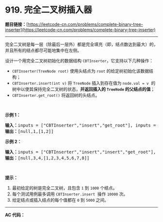 # 919. 完全二叉树插入器

**题目链接：**[https://leetcode-cn.com/problems/complete-binary-tree-inserter](https://leetcode-cn.com/problems/complete-binary-tree-inserter)

---

<div class="content__1Y2H">
 <div class="notranslate">
  <p>完全二叉树是每一层（除最后一层外）都是完全填充（即，结点数达到最大）的，并且所有的结点都尽可能地集中在左侧。</p> 
  <p>设计一个用完全二叉树初始化的数据结构&nbsp;<code>CBTInserter</code>，它支持以下几种操作：</p> 
  <ul> 
   <li><code>CBTInserter(TreeNode root)</code>&nbsp;使用头结点为&nbsp;<code>root</code>&nbsp;的给定树初始化该数据结构；</li> 
   <li><code>CBTInserter.insert(int v)</code> 将&nbsp;<code>TreeNode</code>&nbsp;插入到存在值为&nbsp;<code>node.val =&nbsp;v</code>&nbsp; 的树中以使其保持完全二叉树的状态，<strong>并返回插入的 <code>TreeNode</code>&nbsp;的父结点的值</strong>；</li> 
   <li><code>CBTInserter.get_root()</code> 将返回树的头结点。</li> 
  </ul> 
  <p>&nbsp;</p> 
  <ol> 
  </ol> 
  <p><strong>示例 1：</strong></p> 
  <pre class="language-text"><strong>输入：</strong>inputs = ["CBTInserter","insert","get_root"], inputs = [[[1]],[2],[]]
<strong>输出：</strong>[null,1,[1,2]]
</pre> 
  <p><strong>示例 2：</strong></p> 
  <pre class="language-text"><strong>输入：</strong>inputs = ["CBTInserter","insert","insert","get_root"], inputs = [[[1,2,3,4,5,6]],[7],[8],[]]
<strong>输出：</strong>[null,3,4,[1,2,3,4,5,6,7,8]]
</pre> 
  <p>&nbsp;</p> 
  <p><strong>提示：</strong></p> 
  <ol> 
   <li>最初给定的树是完全二叉树，且包含&nbsp;<code>1</code>&nbsp;到&nbsp;<code>1000</code>&nbsp;个结点。</li> 
   <li>每个测试用例最多调用&nbsp;<code>CBTInserter.insert</code>&nbsp; 操作&nbsp;<code>10000</code>&nbsp;次。</li> 
   <li>给定结点或插入结点的每个值都在&nbsp;<code>0</code>&nbsp;到&nbsp;<code>5000</code>&nbsp;之间。</li> 
  </ol> 
 </div>
</div>

---

**AC 代码：**

```java

```